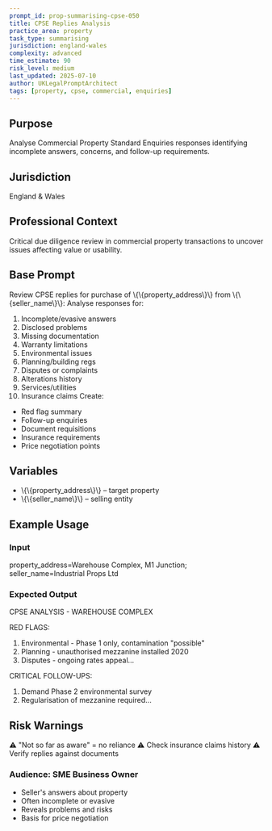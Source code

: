```yaml
---
prompt_id: prop-summarising-cpse-050
title: CPSE Replies Analysis
practice_area: property
task_type: summarising
jurisdiction: england-wales
complexity: advanced
time_estimate: 90
risk_level: medium
last_updated: 2025-07-10
author: UKLegalPromptArchitect
tags: [property, cpse, commercial, enquiries]
---
```


## Purpose
Analyse Commercial Property Standard Enquiries responses identifying incomplete answers, concerns, and follow-up requirements.

## Jurisdiction
England & Wales

## Professional Context
Critical due diligence review in commercial property transactions to uncover issues affecting value or usability.

## Base Prompt
Review CPSE replies for purchase of \\{\\{property_address\\}\\} from \\{\\{seller_name\\}\\}:
Analyse responses for:
1. Incomplete/evasive answers
2. Disclosed problems
3. Missing documentation
4. Warranty limitations
5. Environmental issues
6. Planning/building regs
7. Disputes or complaints
8. Alterations history
9. Services/utilities
10. Insurance claims
Create:
- Red flag summary
- Follow-up enquiries
- Document requisitions
- Insurance requirements
- Price negotiation points

## Variables
- \\{\\{property_address\\}\\} – target property
- \\{\\{seller_name\\}\\} – selling entity

## Example Usage
### Input
property_address=Warehouse Complex, M1 Junction; seller_name=Industrial Props Ltd

### Expected Output
CPSE ANALYSIS - WAREHOUSE COMPLEX

RED FLAGS:
1. Environmental - Phase 1 only, contamination "possible"
2. Planning - unauthorised mezzanine installed 2020
3. Disputes - ongoing rates appeal...

CRITICAL FOLLOW-UPS:
1. Demand Phase 2 environmental survey
2. Regularisation of mezzanine required...

## Risk Warnings
⚠️ "Not so far as aware" = no reliance
⚠️ Check insurance claims history
⚠️ Verify replies against documents

### Audience: SME Business Owner
- Seller's answers about property
- Often incomplete or evasive
- Reveals problems and risks
- Basis for price negotiation
